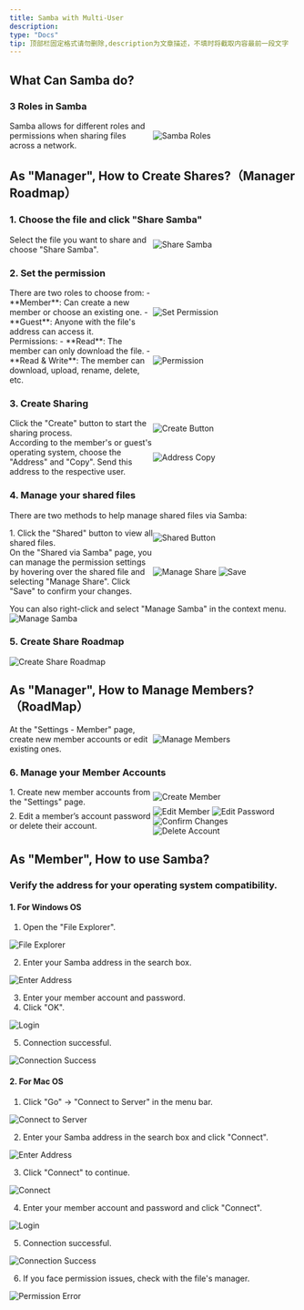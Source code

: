 ```yaml
---
title: Samba with Multi-User
description: 
type: "Docs"
tip: 顶部栏固定格式请勿删除,description为文章描述，不填时将截取内容最前一段文字
---
```

## What Can Samba do?

### 3 Roles in Samba
<div style="display: flex; align-items: center;">
<div style="flex: 1;">
Samba allows for different roles and permissions when sharing files across a network.
</div>
<div style="flex: 1;">
<img src="https://manage.icewhale.io/api/static/docs/1728632674915_image.png" alt="Samba Roles">
</div>
</div>

## As "Manager", How to Create Shares?（Manager Roadmap）

### 1. Choose the file and click "Share Samba"
<div style="display: flex; align-items: center;">
<div style="flex: 1;">
Select the file you want to share and choose "Share Samba".
</div>
<div style="flex: 1;">
<img src="https://manage.icewhale.io/api/static/docs/1728635259975_image.png" alt="Share Samba">
</div>
</div>

### 2. Set the permission
<div style="display: flex; align-items: center;">
<div style="flex: 1;">
There are two roles to choose from:
- **Member**: Can create a new member or choose an existing one.
- **Guest**: Anyone with the file's address can access it.
</div>
<div style="flex: 1;">
<img src="https://manage.icewhale.io/api/static/docs/1728635259975_image.png" alt="Set Permission">
</div>
</div>

<div style="display: flex; align-items: center;">
<div style="flex: 1;">
Permissions:
- **Read**: The member can only download the file.
- **Read & Write**: The member can download, upload, rename, delete, etc.
</div>
<div style="flex: 1;">
<img src="https://manage.icewhale.io/api/static/docs/1728636948904_image.png" alt="Permission">
</div>
</div>

### 3. Create Sharing
<div style="display: flex; align-items: center;">
<div style="flex: 1;">
Click the "Create" button to start the sharing process.
</div>
<div style="flex: 1;">
<img src="https://manage.icewhale.io/api/static/docs/1728638375493_image.png" alt="Create Button">
</div>
</div>

<div style="display: flex; align-items: center;">
<div style="flex: 1;">
According to the member's or guest's operating system, choose the "Address" and "Copy". Send this address to the respective user.
</div>
<div style="flex: 1;">
<img src="https://manage.icewhale.io/api/static/docs/1728638496968_image.png" alt="Address Copy">
</div>
</div>

### 4. Manage your shared files
There are two methods to help manage shared files via Samba:

<div style="display: flex; align-items: center;">
<div style="flex: 1;">
1. Click the "Shared" button to view all shared files.
</div>
<div style="flex: 1;">
<img src="https://manage.icewhale.io/api/static/docs/1728638620287_image.png" alt="Shared Button">
</div>
</div>

<div style="display: flex; align-items: center;">
<div style="flex: 1;">
On the "Shared via Samba" page, you can manage the permission settings by hovering over the shared file and selecting "Manage Share". Click "Save" to confirm your changes.
</div>
<div style="flex: 1;">
<img src="https://manage.icewhale.io/api/static/docs/1728638763045_image.png" alt="Manage Share">
<img src="https://manage.icewhale.io/api/static/docs/1728638801741_image.png" alt="Save">
</div>
</div>

You can also right-click and select "Manage Samba" in the context menu.
<img src="https://manage.icewhale.io/api/static/docs/1728638926994_image.png" alt="Manage Samba">

### 5. Create Share Roadmap
<img src="https://manage.icewhale.io/api/static/docs/1728639005880_image.png" alt="Create Share Roadmap">

## As "Manager", How to Manage Members?（RoadMap）
<div style="display: flex; align-items: center;">
<div style="flex: 1;">
At the "Settings - Member" page, create new member accounts or edit existing ones.
</div>
<div style="flex: 1;">
<img src="https://manage.icewhale.io/api/static/docs/1728639061073_image.png" alt="Manage Members">
</div>
</div>

### 6. Manage your Member Accounts
<div style="display: flex; align-items: center;">
<div style="flex: 1;">
1. Create new member accounts from the "Settings" page.
</div>
<div style="flex: 1;">
<img src="https://manage.icewhale.io/api/static/docs/1728639235564_image.png" alt="Create Member">
</div>
</div>

<div style="display: flex; align-items: center;">
<div style="flex: 1;">
2. Edit a member’s account password or delete their account.
</div>
<div style="flex: 1;">
<img src="https://manage.icewhale.io/api/static/docs/1728639475546_image.png" alt="Edit Member">
<img src="https://manage.icewhale.io/api/static/docs/1728639486206_image.png" alt="Edit Password">
<img src="https://manage.icewhale.io/api/static/docs/1728639504689_image.png" alt="Confirm Changes">
<img src="https://manage.icewhale.io/api/static/docs/1728639516436_image.png" alt="Delete Account">
</div>
</div>

## As "Member", How to use Samba?

### Verify the address for your operating system compatibility.

#### 1. For Windows OS
1. Open the "File Explorer".
<img src="https://manage.icewhale.io/api/static/docs/1728370332527_4.1.png" alt="File Explorer">

2. Enter your Samba address in the search box.
<img src="https://manage.icewhale.io/api/static/docs/1728370346032_4.2.png" alt="Enter Address">

3. Enter your member account and password.
4. Click "OK".
<img src="https://manage.icewhale.io/api/static/docs/1728370367682_4.3.png" alt="Login">

5. Connection successful.
<img src="https://manage.icewhale.io/api/static/docs/1728370378592_4.4.png" alt="Connection Success">

#### 2. For Mac OS
1. Click "Go" -> "Connect to Server" in the menu bar.
<img src="https://manage.icewhale.io/api/static/docs/1728370418677_4.5.png" alt="Connect to Server">

2. Enter your Samba address in the search box and click "Connect".
<img src="https://manage.icewhale.io/api/static/docs/1728370424977_4.6.png" alt="Enter Address">

3. Click "Connect" to continue.
<img src="https://manage.icewhale.io/api/static/docs/1728370429529_4.8.png" alt="Connect">

4. Enter your member account and password and click "Connect".
<img src="https://manage.icewhale.io/api/static/docs/1728370435735_4.9.png" alt="Login">

5. Connection successful.
<img src="https://manage.icewhale.io/api/static/docs/1728370440897_4.10.png" alt="Connection Success">

6. If you face permission issues, check with the file's manager.
<img src="https://manage.icewhale.io/api/static/docs/1728370447288_4.11.png" alt="Permission Error">
